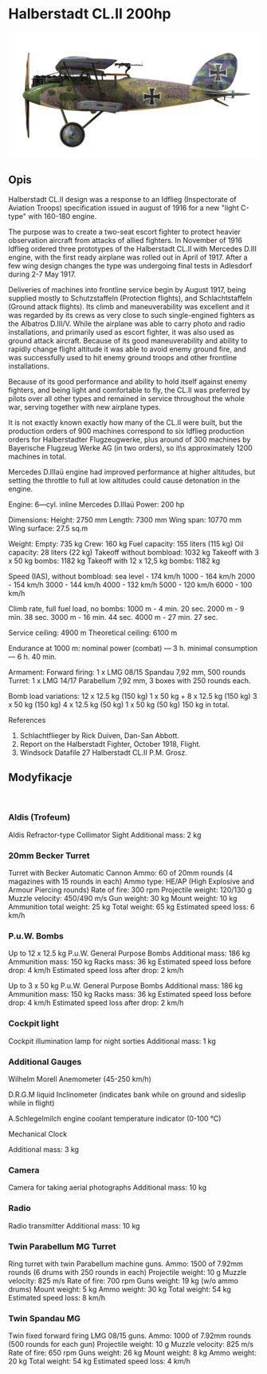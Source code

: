 ﻿# Halberstadt CL.II 200hp

![halberstadtcl2au](../images/halberstadtcl2au.png)

## Opis

Halberstadt CL.II design was a response to an Idflieg (Inspectorate of Aviation Troops) specification issued in august of 1916 for a new "light C-type" with 160-180 engine.

The purpose was to create a two-seat escort fighter to protect heavier observation aircraft from attacks of allied fighters. In November of 1916 Idflieg ordered three prototypes of the Halberstadt CL.II with Mercedes D.III engine, with the first ready airplane was rolled out in April of 1917. After a few wing design changes the type was undergoing final tests in Adlesdorf during 2-7 May 1917.

Deliveries of machines into frontline service begin by August 1917, being supplied mostly to Schutzstaffeln (Protection flights), and Schlachtstaffeln (Ground attack flights). Its climb and maneuverability was excellent and it was regarded by its crews as very close to such single-engined fighters as the Albatros D.III/V. While the airplane was able to carry photo and radio installations, and primarily used as escort fighter, it was also used as ground attack aircraft. Because of its good maneuverability and ability to rapidly change flight altitude it was able to avoid enemy ground fire, and was successfully used to hit enemy ground troops and other frontline installations.

Because of its good performance and ability to hold itself against enemy fighters, and being light and comfortable to fly, the CL.II was preferred by pilots over all other types and remained in service throughout the whole war, serving together with new airplane types.

It is not exactly known exactly how many of the CL.II were built, but the production orders of 900 machines correspond to six Idflieg production orders for Halberstadter Flugzeugwerke, plus around of 300 machines by Bayerische Flugzeug Werke AG (in two orders), so it\s approximately 1200 machines in total.

Mercedes D.IIIaü engine had improved performance at higher altitudes, but setting the throttle to full at low altitudes could cause detonation in the engine.


Engine: 6—cyl. inline Mercedes D.IIIaü
Power: 200 hp

Dimensions:
Height: 2750 mm
Length: 7300 mm
Wing span: 10770 mm
Wing surface: 27.5 sq.m

Weight:
Empty: 735 kg
Crew: 160 kg
Fuel capacity: 155 liters (115 kg)
Oil capacity: 28 liters (22 kg)
Takeoff without bombload: 1032 kg
Takeoff with 3 x 50 kg bombs: 1182 kg
Takeoff with 12 x 12,5 kg bombs: 1182 kg

Speed (IAS), without bombload:
sea level - 174 km/h
1000 - 164 km/h
2000 - 154 km/h
3000 - 144 km/h
4000 - 132 km/h
5000 - 120 km/h
6000 - 100 km/h

Climb rate, full fuel load, no bombs:
1000 m -  4 min. 20 sec.
2000 m -  9 min. 38 sec.
3000 m - 16 min. 44 sec.
4000 m - 27 min. 27 sec.

Service ceiling: 4900 m
Theoretical ceiling: 6100 m

Endurance at 1000 m:
nominal power (combat) — 3 h.
minimal consumption — 6 h. 40 min.

Armament:
Forward firing: 1 х LMG 08/15 Spandau 7,92 mm, 500 rounds
Turret: 1 х LMG 14/17 Parabellum 7,92 mm, 3 boxes with 250 rounds each.

Bomb load variations:
12 x 12.5 kg (150 kg)
1 x 50 kg + 8 x 12.5 kg (150 kg)
3 x 50 kg (150 kg)
4 x 12.5 kg (50 kg)
1 x 50 kg (50 kg)
150 kg in total.

References
1) Schlachtflieger by Rick Duiven, Dan-San Abbott.
2) Report on the Halberstadt Fighter, October 1918, Flight.
3) Windsock Datafile 27 Halberstadt CL.II P.M. Grosz.

## Modyfikacje
﻿

### Aldis (Trofeum)

Aldis Refractor-type Collimator Sight
Additional mass: 2 kg
﻿

### 20mm Becker Turret

Turret with Becker Automatic Cannon
Ammo: 60 of 20mm rounds (4 magazines with 15 rounds in each)
Ammo type: HE/AP (High Explosive and Armour Piercing rounds)
Rate of fire: 300 rpm
Projectile weight: 120/130 g
Muzzle velocity: 450/490 m/s
Gun weight: 30 kg
Mount weight: 10 kg
Ammunition total weight: 25 kg
Total weight: 65 kg
Estimated speed loss: 6 km/h﻿

### P.u.W. Bombs

Up to 12 x 12.5 kg P.u.W. General Purpose Bombs
Additional mass: 186 kg
Ammunition mass: 150 kg
Racks mass: 36 kg
Estimated speed loss before drop: 4 km/h
Estimated speed loss after drop: 2 km/h

Up to 3 x 50 kg P.u.W. General Purpose Bombs
Additional mass: 186 kg
Ammunition mass: 150 kg
Racks mass: 36 kg
Estimated speed loss before drop: 4 km/h
Estimated speed loss after drop: 2 km/h﻿

### Cockpit light

Cockpit illumination lamp for night sorties
Additional mass: 1 kg
﻿

### Additional Gauges

Wilhelm Morell Anemometer (45-250 km/h)

D.R.G.M liquid Inclinometer (indicates bank while on ground and sideslip while in flight)

A.Schlegelmilch engine coolant temperature indicator (0-100 °C)

Mechanical Clock

Additional mass: 3 kg﻿

### Camera

Camera for taking aerial photographs
Additional mass: 10 kg
﻿

### Radio

Radio transmitter
Additional mass: 10 kg﻿

### Twin Parabellum MG Turret

Ring turret with twin Parabellum machine guns.
Ammo: 1500 of 7.92mm rounds (6 drums with 250 rounds in each)
Projectile weight: 10 g
Muzzle velocity: 825 m/s
Rate of fire: 700 rpm
Guns weight: 19 kg (w/o ammo drums)
Mount weight: 5 kg
Ammo weight: 30 kg
Total weight: 54 kg
Estimated speed loss: 8 km/h﻿

### Twin Spandau MG

Twin fixed forward firing LMG 08/15 guns.
Ammo: 1000 of 7.92mm rounds (500 rounds for each gun)
Projectile weight: 10 g
Muzzle velocity: 825 m/s
Rate of fire: 650 rpm
Guns weight: 26 kg
Mount weight: 8 kg
Ammo weight: 20 kg
Total weight: 54 kg
Estimated speed loss: 4 km/h